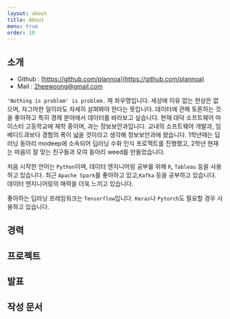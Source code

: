 ```yaml
---
layout: about
title: About
menu: true
order: 10
---
```


## 소개 
- Github : [https://github.com/plannoa](https://github.com/plannoa)
- Mail : 2heewoong@gmail.com

```'Nothing is problem' is problem.``` 제 좌우명입니다.  세상에 이유 없는 현상은 없으며, 자그마한 일이라도 자세히 살펴봐야 한다는 뜻입니다. 데이터에 관해 토론하는 것을 좋아하고 특히 경제 분야에서 데이터를 바라보고 싶습니다. 현재 대덕 소프트웨어 마이스터 고등학교에 재학 중이며, 과는 정보보안과입니다. 교내의 소프트웨어 개발과, 임베디드과보다 경험의 폭이 넓을 것이라고 생각해 정보보안과에 왔습니다. 1학년때는 딥러닝 동아리 modeep에 소속되어 딥러닝 수화 인식 프로젝트를 진행했고, 2학년 현재는 마음이 잘 맞는 친구들과 모여 동아리 weed를 만들었습니다.

처음 시작한 언어는 ```Python```이며, 데이터 엔지니어링 공부를 위해  ```R```, ```Tableau``` 등을 사용하고 있습니다. 최근 ```Apache Spark```를 좋아하고 있고,```Kafka``` 등을 공부하고 있습니다. 데이터 엔지니어링의 매력을 더욱 느끼고 있습니다.  

좋아하는 딥러닝 프레임워크는 ```Tensorflow```입니다. ```Keras```나 ```Pytorch```도 필요할 경우 사용하고 있습니다.    


## 경력
## 프로젝트

## 발표
## 작성 문서